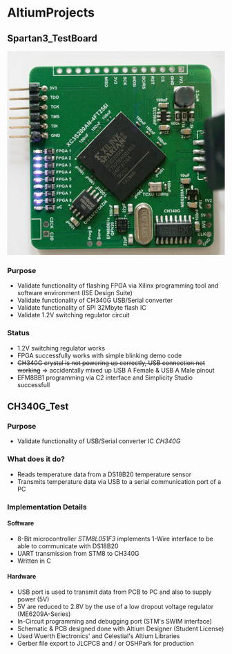 # AltiumProjects

## Spartan3_TestBoard

<img src="Spartan3_TestBoard/pcb_with_led_counter_demo.jpg" width="640">

### Purpose
- Validate functionality of flashing FPGA via Xilinx programming tool and software environment (ISE Design Suite)
- Validate functionality of CH340G USB/Serial converter
- Validate functionality of SPI 32Mbyte flash IC
- Validate 1.2V switching regulator circuit

### Status
- 1.2V switching regulator works
- FPGA successfully works with simple blinking demo code
- <s>CH340G crystal is not powering up correctly, USB connection not working</s> => accidentally mixed up USB A Female & USB A Male pinout
- EFM8BB1 programming via C2 interface and Simplicity Studio successfull

## CH340G_Test

### Purpose
- Validate functionality of USB/Serial converter IC *CH340G*

### What does it do?
- Reads temperature data from a DS18B20 temperature sensor
- Transmits temperature data via USB to a serial communication port of a PC

### Implementation Details
#### Software
- 8-Bit microcontroller *STM8L051F3* implements 1-Wire interface to be able to communicate with DS18B20
- UART transmission from STM8 to CH340G
- Written in C
#### Hardware
- USB port is used to transmit data from PCB to PC and also to supply power (5V)
- 5V are reduced to 2.8V by the use of a low dropout voltage regulator (ME6209A-Series)
- In-Circuit programming and debugging port (STM's SWIM interface)
- Schematic & PCB designed done with Altium Designer (Student License) 
- Used Wuerth Electronics' and Celestial's Altium Libraries
- Gerber file export to JLCPCB and / or OSHPark for production
